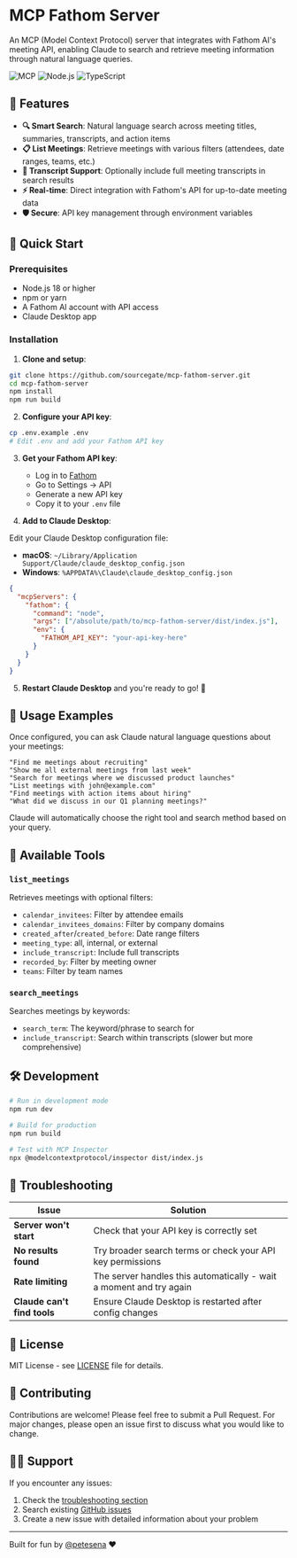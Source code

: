 # MCP Fathom Server

An MCP (Model Context Protocol) server that integrates with Fathom AI's meeting API, enabling Claude to search and retrieve meeting information through natural language queries.

![MCP](https://img.shields.io/badge/MCP-Compatible-blue)
![Node.js](https://img.shields.io/badge/Node.js-18+-green)
![TypeScript](https://img.shields.io/badge/TypeScript-5.0+-blue)

## 🎯 Features

- **🔍 Smart Search**: Natural language search across meeting titles, summaries, transcripts, and action items
- **📋 List Meetings**: Retrieve meetings with various filters (attendees, date ranges, teams, etc.)
- **📝 Transcript Support**: Optionally include full meeting transcripts in search results
- **⚡ Real-time**: Direct integration with Fathom's API for up-to-date meeting data
- **🛡️ Secure**: API key management through environment variables

## 🚀 Quick Start

### Prerequisites
- Node.js 18 or higher
- npm or yarn
- A Fathom AI account with API access
- Claude Desktop app

### Installation

1. **Clone and setup**:
```bash
git clone https://github.com/sourcegate/mcp-fathom-server.git
cd mcp-fathom-server
npm install
npm run build
```

2. **Configure your API key**:
```bash
cp .env.example .env
# Edit .env and add your Fathom API key
```

3. **Get your Fathom API key**:
   - Log in to [Fathom](https://app.fathom.video)
   - Go to Settings → API
   - Generate a new API key
   - Copy it to your `.env` file

4. **Add to Claude Desktop**:

Edit your Claude Desktop configuration file:
- **macOS**: `~/Library/Application Support/Claude/claude_desktop_config.json`
- **Windows**: `%APPDATA%\Claude\claude_desktop_config.json`

```json
{
  "mcpServers": {
    "fathom": {
      "command": "node",
      "args": ["/absolute/path/to/mcp-fathom-server/dist/index.js"],
      "env": {
        "FATHOM_API_KEY": "your-api-key-here"
      }
    }
  }
}
```

5. **Restart Claude Desktop** and you're ready to go! 🎉

## 💬 Usage Examples

Once configured, you can ask Claude natural language questions about your meetings:

```
"Find me meetings about recruiting"
"Show me all external meetings from last week"  
"Search for meetings where we discussed product launches"
"List meetings with john@example.com"
"Find meetings with action items about hiring"
"What did we discuss in our Q1 planning meetings?"
```

Claude will automatically choose the right tool and search method based on your query.

## 🔧 Available Tools

### `list_meetings`
Retrieves meetings with optional filters:
- `calendar_invitees`: Filter by attendee emails
- `calendar_invitees_domains`: Filter by company domains
- `created_after`/`created_before`: Date range filters
- `meeting_type`: all, internal, or external
- `include_transcript`: Include full transcripts
- `recorded_by`: Filter by meeting owner
- `teams`: Filter by team names

### `search_meetings`
Searches meetings by keywords:
- `search_term`: The keyword/phrase to search for
- `include_transcript`: Search within transcripts (slower but more comprehensive)

## 🛠️ Development

```bash
# Run in development mode
npm run dev

# Build for production
npm run build

# Test with MCP Inspector
npx @modelcontextprotocol/inspector dist/index.js
```

## 🐛 Troubleshooting

| Issue | Solution |
|-------|----------|
| **Server won't start** | Check that your API key is correctly set |
| **No results found** | Try broader search terms or check your API key permissions |
| **Rate limiting** | The server handles this automatically - wait a moment and try again |
| **Claude can't find tools** | Ensure Claude Desktop is restarted after config changes |

## 📄 License

MIT License - see [LICENSE](LICENSE) file for details.

## 🤝 Contributing

Contributions are welcome! Please feel free to submit a Pull Request. For major changes, please open an issue first to discuss what you would like to change.

## 🙋‍♀️ Support

If you encounter any issues:
1. Check the [troubleshooting section](#-troubleshooting)
2. Search existing [GitHub issues](https://github.com/sourcegate/mcp-fathom-server/issues)
3. Create a new issue with detailed information about your problem

---

Built for fun by [@petesena](https://twitter.com/petesena) ❤️